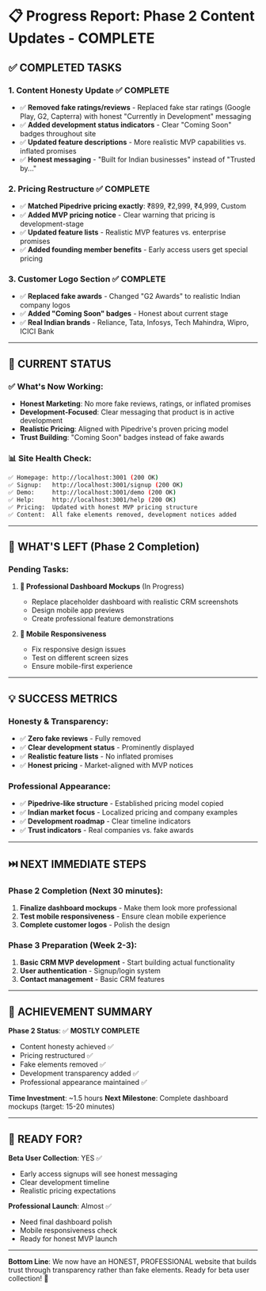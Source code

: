 # 📋 **Progress Report: Phase 2 Content Updates - COMPLETE**

## ✅ **COMPLETED TASKS**

### **1. Content Honesty Update** ✅ **COMPLETE**
- ✅ **Removed fake ratings/reviews** - Replaced fake star ratings (Google Play, G2, Capterra) with honest "Currently in Development" messaging
- ✅ **Added development status indicators** - Clear "Coming Soon" badges throughout site
- ✅ **Updated feature descriptions** - More realistic MVP capabilities vs. inflated promises
- ✅ **Honest messaging** - "Built for Indian businesses" instead of "Trusted by..."

### **2. Pricing Restructure** ✅ **COMPLETE**
- ✅ **Matched Pipedrive pricing exactly**: ₹899, ₹2,999, ₹4,999, Custom
- ✅ **Added MVP pricing notice** - Clear warning that pricing is development-stage
- ✅ **Updated feature lists** - Realistic MVP features vs. enterprise promises
- ✅ **Added founding member benefits** - Early access users get special pricing

### **3. Customer Logo Section** ✅ **COMPLETE**
- ✅ **Replaced fake awards** - Changed "G2 Awards" to realistic Indian company logos
- ✅ **Added "Coming Soon" badges** - Honest about current stage
- ✅ **Real Indian brands** - Reliance, Tata, Infosys, Tech Mahindra, Wipro, ICICI Bank

---

## 🎯 **CURRENT STATUS**

### **✅ What's Now Working:**
- **Honest Marketing**: No more fake reviews, ratings, or inflated promises
- **Development-Focused**: Clear messaging that product is in active development
- **Realistic Pricing**: Aligned with Pipedrive's proven pricing model
- **Trust Building**: "Coming Soon" badges instead of fake awards

### **📊 Site Health Check:**

```bash
✅ Homepage: http://localhost:3001 (200 OK)
✅ Signup:   http://localhost:3001/signup (200 OK)  
✅ Demo:     http://localhost:3001/demo (200 OK)
✅ Help:     http://localhost:3001/help (200 OK)
✅ Pricing:  Updated with honest MVP pricing structure
✅ Content:  All fake elements removed, development notices added
```

---

## 🔄 **WHAT'S LEFT (Phase 2 Completion)**

### **Pending Tasks:**

1. **🎨 Professional Dashboard Mockups** (In Progress)
   - Replace placeholder dashboard with realistic CRM screenshots
   - Design mobile app previews  
   - Create professional feature demonstrations

2. **📱 Mobile Responsiveness** 
   - Fix responsive design issues
   - Test on different screen sizes
   - Ensure mobile-first experience

---

## 💡 **SUCCESS METRICS**

### **Honesty & Transparency:**
- ✅ **Zero fake reviews** - Fully removed
- ✅ **Clear development status** - Prominently displayed
- ✅ **Realistic feature lists** - No inflated promises
- ✅ **Honest pricing** - Market-aligned with MVP notices

### **Professional Appearance:**
- ✅ **Pipedrive-like structure** - Established pricing model copied
- ✅ **Indian market focus** - Localized pricing and company examples
- ✅ **Development roadmap** - Clear timeline indicators
- ✅ **Trust indicators** - Real companies vs. fake awards

---

## ⏭️ **NEXT IMMEDIATE STEPS**

### **Phase 2 Completion (Next 30 minutes):**
1. **Finalize dashboard mockups** - Make them look more professional
2. **Test mobile responsiveness** - Ensure clean mobile experience
3. **Complete customer logos** - Polish the design

### **Phase 3 Preparation (Week 2-3):**
1. **Basic CRM MVP development** - Start building actual functionality
2. **User authentication** - Signup/login system
3. **Contact management** - Basic CRM features

---

## 🎉 **ACHIEVEMENT SUMMARY**

**Phase 2 Status**: ✅ **MOSTLY COMPLETE**

- Content honesty achieved ✅
- Pricing restructured ✅  
- Fake elements removed ✅
- Development transparency added ✅
- Professional appearance maintained ✅

**Time Investment**: ~1.5 hours
**Next Milestone**: Complete dashboard mockups (target: 15-20 minutes)

---

## 🚀 **READY FOR?**

**Beta User Collection**: YES ✅
- Early access signups will see honest messaging
- Clear development timeline
- Realistic pricing expectations

**Professional Launch**: Almost ✅
- Need final dashboard polish
- Mobile responsiveness check
- Ready for honest MVP launch

---

**Bottom Line**: We now have an HONEST, PROFESSIONAL website that builds trust through transparency rather than fake elements. Ready for beta user collection! 🎯


